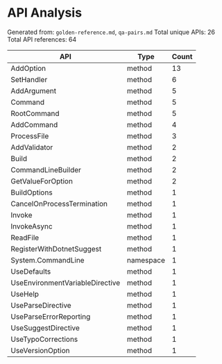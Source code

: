 # API Analysis

Generated from: `golden-reference.md`, `qa-pairs.md`
Total unique APIs: 26
Total API references: 64

| API | Type | Count |
|-----|------|-------|
| AddOption | method | 13 |
| SetHandler | method | 6 |
| AddArgument | method | 5 |
| Command | method | 5 |
| RootCommand | method | 5 |
| AddCommand | method | 4 |
| ProcessFile | method | 3 |
| AddValidator | method | 2 |
| Build | method | 2 |
| CommandLineBuilder | method | 2 |
| GetValueForOption | method | 2 |
| BuildOptions | method | 1 |
| CancelOnProcessTermination | method | 1 |
| Invoke | method | 1 |
| InvokeAsync | method | 1 |
| ReadFile | method | 1 |
| RegisterWithDotnetSuggest | method | 1 |
| System.CommandLine | namespace | 1 |
| UseDefaults | method | 1 |
| UseEnvironmentVariableDirective | method | 1 |
| UseHelp | method | 1 |
| UseParseDirective | method | 1 |
| UseParseErrorReporting | method | 1 |
| UseSuggestDirective | method | 1 |
| UseTypoCorrections | method | 1 |
| UseVersionOption | method | 1 |
